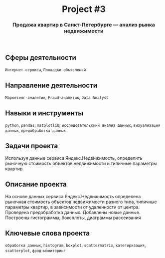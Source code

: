 <h1 align="center">  
  Project #3 
</h1> 

<h3 align="center"> Продажа квартир в Санкт-Петербурге — анализ рынка недвижимости </h3>
<br>

## Сферы деятельности
`Интернет-сервисы`, `Площадки объявлений`

## Направление деятельности
`Маркетинг-аналитик`, `Fraud-аналитик`, `Data Analyst`

## Навыки и инструменты
`python`, `pandas`, `matplotlib`, `исследовательский анализ данных`, `визуализация данных`, `предобработка данных`

## Задачи проекта
Используя данные сервиса Яндекс.Недвижимость, определить рыночную стоимость объектов недвижимости и типичные параметры квартир

## Описание проекта
На основе данных сервиса Яндекс.Недвижимость определена рыночная стоимость объектов недвижимости разного типа, типичные параметры квартир, в зависимости от удаленности от центра. Проведена предобработка данных. Добавлены новые данные. Построены гистограммы, боксплоты, диаграммы рассеивания

## Ключевые слова проекта
`обработка данных`, `histogram`, `boxplot`, `scattermatrix`, `категоризация`, `scatterplot`,  `фрод-мониторинг`
